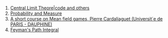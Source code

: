 1. [Central Limit Theore](https://sphweb.bumc.bu.edu/otlt/mph-modules/bs/bs704_probability/BS704_Probability12.html)|[code and others](https://www.geeksforgeeks.org/python-central-limit-theorem/)
2. [Probability and Measure](https://www.youtube.com/watch?v=qnVZku1_a3Q&list=PL0vEWJI_pj7RZ51zecINlzWxpFv83r8RE&index=1)
3. [A short course on Mean field games, Pierre Cardaliaguet (Universit´e de PARIS - DAUPHINE)](https://www.ceremade.dauphine.fr/~cardaliaguet/MFGcours2018.pdf)
4. [Feyman's Path Integral](https://www.youtube.com/watch?v=Sp5SvdDh2u8&t=1426s)
